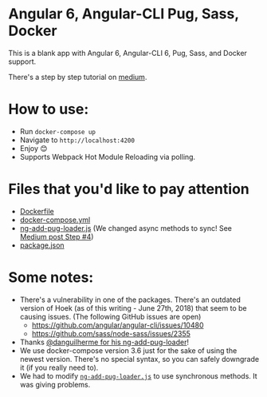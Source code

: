 # Angular 6, Angular-CLI Pug, Sass, Docker
This is a blank app with Angular 6, Angular-CLI 6, Pug, Sass, and Docker support. 

There's a step by step tutorial on [medium](https://medium.com/@josjaviasilis/using-docker-docker-compose-angular-cli-6-sass-and-pug-jade-160896dfd208).

# How to use:
* Run `docker-compose up` 
* Navigate to `http://localhost:4200`
* Enjoy  😊
* Supports Webpack Hot Module Reloading via polling. 

# Files that you'd like to pay attention
* [Dockerfile](./Dockerfile)
* [docker-compose.yml](./docker-compose.yml)
* [ng-add-pug-loader.js](./ng-add-pug-loader.js) (We changed async methods to sync! See [Medium post Step #4](https://medium.com/@josjaviasilis/using-docker-docker-compose-angular-cli-6-sass-and-pug-jade-160896dfd208#0a95))
* [package.json](./package.json)



# Some notes:
* There's a vulnerability in one of the packages. There's an outdated version of Hoek (as of this writing - June 27th, 2018) that seem to be causing issues. (The following GitHub issues are open)
  * https://github.com/angular/angular-cli/issues/10480
  * https://github.com/sass/node-sass/issues/2355
* Thanks [@danguilherme for his ng-add-pug-loader](https://github.com/danguilherme/ng-cli-pug-loader)!
* We use docker-compose version 3.6 just for the sake of using the newest version. There's no special syntax, so you can safely downgrade it (if you really need to).
* We had to modify [`ng-add-pug-loader.js`](./ng-add-pug-loader.js) to use synchronous methods. It was giving problems. 

